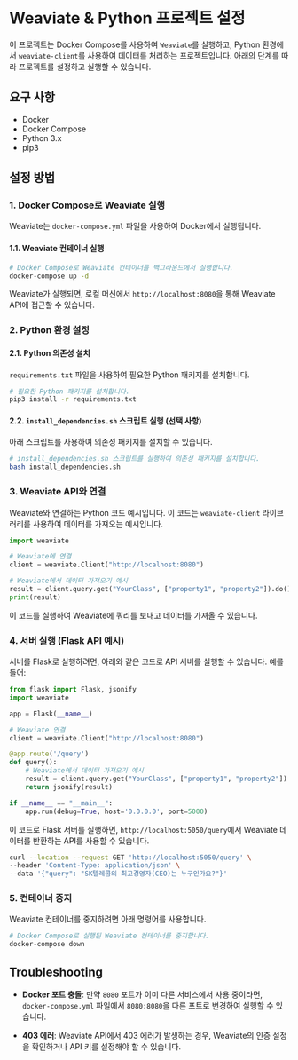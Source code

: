 # Weaviate & Python 프로젝트 설정

이 프로젝트는 Docker Compose를 사용하여 `Weaviate`를 실행하고, Python 환경에서 `weaviate-client`를 사용하여 데이터를 처리하는 프로젝트입니다. 아래의 단계를 따라 프로젝트를 설정하고 실행할 수 있습니다.

## 요구 사항

- Docker
- Docker Compose
- Python 3.x
- pip3

## 설정 방법

### 1. **Docker Compose로 Weaviate 실행**

Weaviate는 `docker-compose.yml` 파일을 사용하여 Docker에서 실행됩니다.

#### 1.1. Weaviate 컨테이너 실행

```bash
# Docker Compose로 Weaviate 컨테이너를 백그라운드에서 실행합니다.
docker-compose up -d
```

Weaviate가 실행되면, 로컬 머신에서 `http://localhost:8080`을 통해 Weaviate API에 접근할 수 있습니다.

### 2. **Python 환경 설정**

#### 2.1. Python 의존성 설치

`requirements.txt` 파일을 사용하여 필요한 Python 패키지를 설치합니다.

```bash
# 필요한 Python 패키지를 설치합니다.
pip3 install -r requirements.txt
```

#### 2.2. `install_dependencies.sh` 스크립트 실행 (선택 사항)

아래 스크립트를 사용하여 의존성 패키지를 설치할 수 있습니다.

```bash
# install_dependencies.sh 스크립트를 실행하여 의존성 패키지를 설치합니다.
bash install_dependencies.sh
```

### 3. **Weaviate API와 연결**

Weaviate와 연결하는 Python 코드 예시입니다. 이 코드는 `weaviate-client` 라이브러리를 사용하여 데이터를 가져오는 예시입니다.

```python
import weaviate

# Weaviate에 연결
client = weaviate.Client("http://localhost:8080")

# Weaviate에서 데이터 가져오기 예시
result = client.query.get("YourClass", ["property1", "property2"]).do()
print(result)
```

이 코드를 실행하여 Weaviate에 쿼리를 보내고 데이터를 가져올 수 있습니다.

### 4. **서버 실행 (Flask API 예시)**

서버를 Flask로 실행하려면, 아래와 같은 코드로 API 서버를 실행할 수 있습니다. 예를 들어:

```python
from flask import Flask, jsonify
import weaviate

app = Flask(__name__)

# Weaviate 연결
client = weaviate.Client("http://localhost:8080")

@app.route('/query')
def query():
    # Weaviate에서 데이터 가져오기 예시
    result = client.query.get("YourClass", ["property1", "property2"]).do()
    return jsonify(result)

if __name__ == "__main__":
    app.run(debug=True, host='0.0.0.0', port=5000)
```

이 코드로 Flask 서버를 실행하면, `http://localhost:5050/query`에서 Weaviate 데이터를 반환하는 API를 사용할 수 있습니다.

```bash
curl --location --request GET 'http://localhost:5050/query' \
--header 'Content-Type: application/json' \
--data '{"query": "SK텔레콤의 최고경영자(CEO)는 누구인가요?"}'
```

### 5. **컨테이너 중지**

Weaviate 컨테이너를 중지하려면 아래 명령어를 사용합니다.

```bash
# Docker Compose로 실행된 Weaviate 컨테이너를 중지합니다.
docker-compose down
```

## Troubleshooting

- **Docker 포트 충돌**: 만약 `8080` 포트가 이미 다른 서비스에서 사용 중이라면, `docker-compose.yml` 파일에서 `8080:8080`을 다른 포트로 변경하여 실행할 수 있습니다.

- **403 에러**: Weaviate API에서 403 에러가 발생하는 경우, Weaviate의 인증 설정을 확인하거나 API 키를 설정해야 할 수 있습니다.
